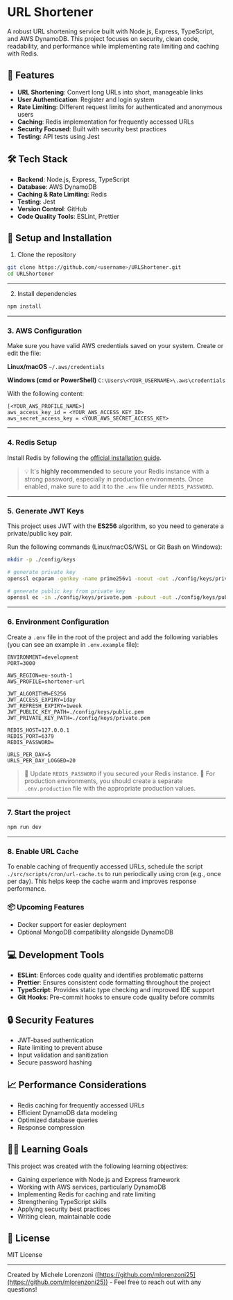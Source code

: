 # URL Shortener

A robust URL shortening service built with Node.js, Express, TypeScript, and AWS DynamoDB. This project focuses on security, clean code, readability, and performance while implementing rate limiting and caching with Redis.

## 🚀 Features

- **URL Shortening**: Convert long URLs into short, manageable links
- **User Authentication**: Register and login system
- **Rate Limiting**: Different request limits for authenticated and anonymous users
- **Caching**: Redis implementation for frequently accessed URLs
- **Security Focused**: Built with security best practices
- **Testing**: API tests using Jest

## 🛠️ Tech Stack

- **Backend**: Node.js, Express, TypeScript
- **Database**: AWS DynamoDB
- **Caching & Rate Limiting**: Redis
- **Testing**: Jest
- **Version Control**: GitHub
- **Code Quality Tools**: ESLint, Prettier

## 🔧 Setup and Installation

1. Clone the repository

```bash
git clone https://github.com/<username>/URLShortener.git
cd URLShortener
```

---

2. Install dependencies

```bash
npm install
```

---

### 3. AWS Configuration

Make sure you have valid AWS credentials saved on your system. Create or edit the file:

**Linux/macOS**
`~/.aws/credentials`

**Windows (cmd or PowerShell)**
`C:\Users\<YOUR_USERNAME>\.aws\credentials`

With the following content:

```
[<YOUR_AWS_PROFILE_NAME>]
aws_access_key_id = <YOUR_AWS_ACCESS_KEY_ID>
aws_secret_access_key = <YOUR_AWS_SECRET_ACCESS_KEY>
```

---

### 4. Redis Setup

Install Redis by following the [official installation guide](https://redis.io/docs/latest/operate/oss_and_stack/install/archive/install-redis/).

> 💡 It's **highly recommended** to secure your Redis instance with a strong password, especially in production environments.
> Once enabled, make sure to add it to the `.env` file under `REDIS_PASSWORD`.

---

### 5. Generate JWT Keys

This project uses JWT with the **ES256** algorithm, so you need to generate a private/public key pair.

Run the following commands (Linux/macOS/WSL or Git Bash on Windows):

```bash
mkdir -p ./config/keys

# generate private key
openssl ecparam -genkey -name prime256v1 -noout -out ./config/keys/private.pem

# generate public key from private key
openssl ec -in ./config/keys/private.pem -pubout -out ./config/keys/public.pem
```

---

### 6. Environment Configuration

Create a `.env` file in the root of the project and add the following variables (you can see an example in `.env.example` file):

```
ENVIRONMENT=development
PORT=3000

AWS_REGION=eu-south-1
AWS_PROFILE=shortener-url

JWT_ALGORITHM=ES256
JWT_ACCESS_EXPIRY=1day
JWT_REFRESH_EXPIRY=1week
JWT_PUBLIC_KEY_PATH=./config/keys/public.pem
JWT_PRIVATE_KEY_PATH=./config/keys/private.pem

REDIS_HOST=127.0.0.1
REDIS_PORT=6379
REDIS_PASSWORD=

URLS_PER_DAY=5
URLS_PER_DAY_LOGGED=20
```

> 🔐 Update `REDIS_PASSWORD` if you secured your Redis instance.
> 📅 For production environments, you should create a separate `.env.production` file with the appropriate production values.

---

### 7. Start the project

```bash
npm run dev
```

---

### 8. Enable URL Cache

To enable caching of frequently accessed URLs, schedule the script `./src/scripts/cron/url-cache.ts` to run periodically using cron (e.g., once per day). This helps keep the cache warm and improves response performance.

### 📦 Upcoming Features

- Docker support for easier deployment
- Optional MongoDB compatibility alongside DynamoDB

## 💻 Development Tools

- **ESLint**: Enforces code quality and identifies problematic patterns
- **Prettier**: Ensures consistent code formatting throughout the project
- **TypeScript**: Provides static type checking and improved IDE support
- **Git Hooks**: Pre-commit hooks to ensure code quality before commits

## 🔒 Security Features

- JWT-based authentication
- Rate limiting to prevent abuse
- Input validation and sanitization
- Secure password hashing

## 📈 Performance Considerations

- Redis caching for frequently accessed URLs
- Efficient DynamoDB data modeling
- Optimized database queries
- Response compression

## 👨‍💻 Learning Goals

This project was created with the following learning objectives:

- Gaining experience with Node.js and Express framework
- Working with AWS services, particularly DynamoDB
- Implementing Redis for caching and rate limiting
- Strengthening TypeScript skills
- Applying security best practices
- Writing clean, maintainable code

## 📄 License

MIT License

---

Created by Michele Lorenzoni ([https://github.com/mlorenzoni25](https://github.com/mlorenzoni25)) - Feel free to reach out with any questions!

